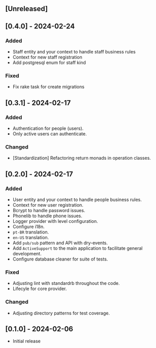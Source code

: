 ## [Unreleased]

## [0.4.0] - 2024-02-24

### Added

- Staff entity and your context to handle staff business rules
- Context for new staff registration
- Add postgresql enum for staff kind

### Fixed

- Fix rake task for create migrations

## [0.3.1] - 2024-02-17

### Added

- Authentication for people (users).
- Only active users can authenticate.

### Changed

- [Standardization] Refactoring return monads in operation classes.

## [0.2.0] - 2024-02-17

### Added

- User entity and your context to handle people business rules.
- Context for new user registration.
- Bcrypt to handle password issues.
- Phonelib to handle phone issues.
- Logger provider with level configuration.
- Configure i18n.
- `pt-BR` translation.
- `en-US` translation.
- Add `pub/sub` pattern and API with dry-events.
- Add `ActiveSupport` to the main application to facilitate general development.
- Configure database cleaner for suite of tests.

### Fixed

- Adjusting lint with standardrb throughout the code.
- Lifecyle for core provider.

### Changed

- Adjusting directory patterns for test coverage.

## [0.1.0] - 2024-02-06

- Initial release
